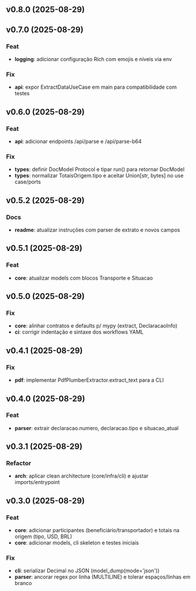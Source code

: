 ## v0.8.0 (2025-08-29)

## v0.7.0 (2025-08-29)

### Feat

- **logging**: adicionar configuração Rich com emojis e níveis via env

### Fix

- **api**: expor ExtractDataUseCase em main para compatibilidade com testes

## v0.6.0 (2025-08-29)

### Feat

- **api**: adicionar endpoints /api/parse e /api/parse-b64

### Fix

- **types**: definir DocModel Protocol e tipar run() para retornar DocModel
- **types**: normalizar TotaisOrigem.tipo e aceitar Union[str, bytes] no use case/ports

## v0.5.2 (2025-08-29)

### Docs

- **readme**: atualizar instruções com parser de extrato e novos campos

## v0.5.1 (2025-08-29)

### Feat

- **core**: atualizar models com blocos Transporte e Situacao

## v0.5.0 (2025-08-29)

### Fix

- **core**: alinhar contratos e defaults p/ mypy (extract, DeclaracaoInfo)
- **ci**: corrigir indentação e sintaxe dos workflows YAML

## v0.4.1 (2025-08-29)

### Fix

- **pdf**: implementar PdfPlumberExtractor.extract_text para a CLI

## v0.4.0 (2025-08-29)

### Feat

- **parser**: extrair declaracao.numero, declaracao.tipo e situacao_atual

## v0.3.1 (2025-08-29)

### Refactor

- **arch**: aplicar clean architecture (core/infra/cli) e ajustar imports/entrypoint

## v0.3.0 (2025-08-29)

### Feat

- **core**: adicionar participantes (beneficiário/transportador) e totais na origem (tipo, USD, BRL)
- **core**: adicionar models, cli skeleton e testes iniciais

### Fix

- **cli**: serializar Decimal no JSON (model_dump(mode='json'))
- **parser**: ancorar regex por linha (MULTILINE) e tolerar espaços/linhas em branco

